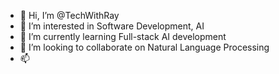 - 👋 Hi, I’m @TechWithRay
- 👀 I’m interested in Software Development, AI 
- 🌱 I’m currently learning Full-stack AI development
- 💞️ I’m looking to collaborate on Natural Language Processing
- 📫 

<!---
ruiren1225/ruiren1225 is a ✨ special ✨ repository because its `README.md` (this file) appears on your GitHub profile.
You can click the Preview link to take a look at your changes.
--->
